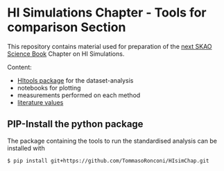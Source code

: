 # HI Simulations Chapter - Tools for comparison Section

This repository contains material used for preparation of the  [next SKAO Science Book](https://www.skao.int/en/science-users/557/advancing-astrophysics-ii) Chapter on HI Simulations.

Content:
- [HItools package](HItools) for the dataset-analysis
- notebooks for plotting
- measurements performed on each method
- [literature values](literature)

## PIP-Install the python package

The package containing the tools to run the standardised analysis can be installed with

```bash
$ pip install git+https://github.com/TommasoRonconi/HIsimChap.git
```
